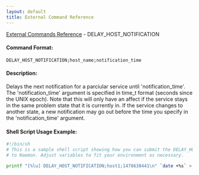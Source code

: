 ```yaml
---
layout: default
title: External Command Reference
---
```


<!--
************************************************
* AUTO GENERATED PAGE - USE ./update SCRIPT
************************************************
-->

<span class="glyphicon glyphicon-arrow-up"></span><a href="index.html"> External Commands Reference</a> - DELAY_HOST_NOTIFICATION<br>


#### Command Format:

`DELAY_HOST_NOTIFICATION;host_name;notification_time`

#### Description:

Delays the next notification for a parciular service until 'notification_time'. The 'notification_time' argument is specified in time_t format (seconds since the UNIX epoch). Note that this will only have an affect if the service stays in the same problem state that it is currently in. If the service changes to another state, a new notification may go out before the time you specify in the 'notification_time' argument.

#### Shell Script Usage Example:

```sh
#!/bin/sh
# This is a sample shell script showing how you can submit the DELAY_HOST_NOTIFICATION command
# to Naemon. Adjust variables to fit your environment as necessary.

printf "[%lu] DELAY_HOST_NOTIFICATION;host1;1478638441\n" `date +%s` > /var/lib/naemon/naemon.cmd
```



